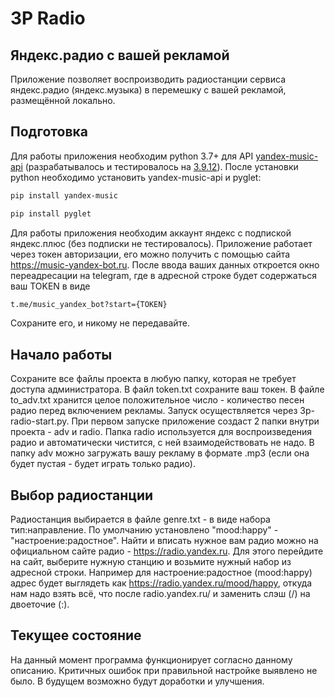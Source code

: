 # 3P Radio
## Яндекс.радио с вашей рекламой

Приложение позволяет воспроизводить радиостанции сервиса яндекс.радио (яндекс.музыка) в перемешку с вашей рекламой, размещённой локально.

## Подготовка
Для работы приложения необходим python 3.7+ для API [yandex-music-api](https://github.com/MarshalX/yandex-music-api) (разрабатывалось и тестировалось на [3.9.12](https://www.python.org/downloads/release/python-3912/)).
После установки python необходимо установить yandex-music-api и pyglet:
```sh
pip install yandex-music
```
```sh
pip install pyglet
```
Для работы приложения необходим аккаунт яндекс с подпиской яндекс.плюс (без подписки не тестировалось). Приложение работает через токен авторизации, его можно получить с помощью сайта https://music-yandex-bot.ru.
После ввода ваших данных откроется окно переадресации на telegram, где в адресной строке будет содержаться ваш TOKEN в виде
```sh
t.me/music_yandex_bot?start={TOKEN}
```
Сохраните его, и никому не передавайте.

## Начало работы
Сохраните все файлы проекта в любую папку, которая не требует доступа администратора. В файл token.txt сохраните ваш токен. В файле to_adv.txt хранится целое положительное число - количество песен радио перед включением рекламы. Запуск осуществляется через 3p-radio-start.py. При первом запуске приложение создаст 2 папки внутри проекта - adv и radio. Папка radio используется для воспроизведения радио и автоматически чистится, с ней взаимодействовать не надо. В папку adv можно загружать вашу рекламу в формате .mp3 (если она будет пустая - будет играть только радио).

## Выбор радиостанции

Радиостанция выбирается в файле genre.txt - в виде набора тип:направление. По умолчанию установлено "mood:happy" - "настроение:радостное". Найти и вписать нужное вам радио можно на официальном сайте радио - https://radio.yandex.ru. Для этого перейдите на сайт, выберите нужную станцию и возьмите нужный набор из адресной строки. Например для настроение:радостное (mood:happy) адрес будет выглядеть как https://radio.yandex.ru/mood/happy, откуда нам надо взять всё, что после radio.yandex.ru/ и заменить слэш (/) на двоеточие (:).

## Текущее состояние

На данный момент программа функционирует согласно данному описанию. Критичных ошибок при правильной настройке выявлено не было. В будущем возможно будут доработки и улучшения.
